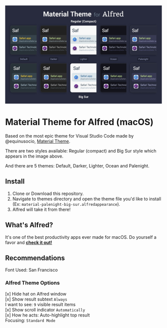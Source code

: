 ![Material Theme for Alfred Screenshot](https://raw.githubusercontent.com/r3volution11/material-alfred-theme/main/resources/material-alfred-theme-hero.jpg)

# Material Theme for Alfred (macOS)

Based on the most epic theme for Visual Studio Code made by @equinusocio, [Material Theme](https://github.com/equinusocio/vsc-material-theme).

There are two styles available: Regular (compact) and Big Sur style which appears in the image above.

And there are 5 themes: Default, Darker, Lighter, Ocean and Palenight.

## Install

1. Clone or Download this repository.
2. Navigate to themes directory and open the theme file you'd like to install (Ex: `material-palenight-big-sur.alfredappearance`).
3. Alfred will take it from there!

## What's Alfred?

It's one of the best productivity apps ever made for macOS. Do yourself a favor and [**check it out!**](https://www.alfredapp.com/)

## Recommendations

Font Used: San Francisco

### Alfred Theme Options

[x] Hide hat on Alfred window\
[x] Show result subtext `Always`\
I want to see: `9` visible result items\
[x] Show scroll indicator `Automatically`\
[x] How he acts: Auto-highlight top result\
Focusing: `Standard Mode`

